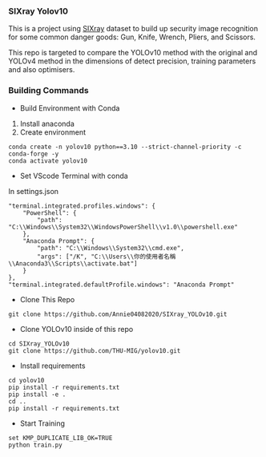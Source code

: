 ### SIXray Yolov10

This is a project using [SIXray](https://github.com/MeioJane/SIXray) dataset to build up security image recognition for some common danger goods: Gun, Knife, Wrench, Pliers, and Scissors.

This repo is targeted to compare the YOLOv10 method with the original and YOLOv4 method in the dimensions of detect precision, training parameters and also optimisers.

### Building Commands

- Build Environment with Conda

1. Install anaconda
2. Create environment

```
conda create -n yolov10 python==3.10 --strict-channel-priority -c conda-forge -y
conda activate yolov10
```

- Set VScode Terminal with conda

In settings.json

```
"terminal.integrated.profiles.windows": {
    "PowerShell": {
        "path": "C:\\Windows\\System32\\WindowsPowerShell\\v1.0\\powershell.exe"
    },
    "Anaconda Prompt": {
        "path": "C:\\Windows\\System32\\cmd.exe",
        "args": ["/K", "C:\\Users\\你的使用者名稱\\Anaconda3\\Scripts\\activate.bat"]
    }
},
"terminal.integrated.defaultProfile.windows": "Anaconda Prompt"

```

- Clone This Repo

```
git clone https://github.com/Annie04082020/SIXray_YOLOv10.git
```

- Clone YOLOv10 inside of this repo

```
cd SIXray_YOLOv10
git clone https://github.com/THU-MIG/yolov10.git
```

- Install requirements

```
cd yolov10
pip install -r requirements.txt
pip install -e .
cd ..
pip install -r requirements.txt
```

- Start Training

```
set KMP_DUPLICATE_LIB_OK=TRUE
python train.py
```
